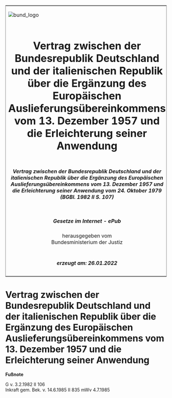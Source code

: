 <span id="DECKBLATT.html"></span>

<table border="0" frame="border" width="100%">

<tr valign="top">

<td align="left">

![bund\_logo](BfJ_2021_Web_de_de.gif)

</td>

<td align="right">

 

</td>

</tr>

<tr align="center" valign="middle">

<td colspan="2">

# Vertrag zwischen der Bundesrepublik Deutschland und der italienischen Republik über die Ergänzung des Europäischen Auslieferungsübereinkommens vom 13. Dezember 1957 und die Erleichterung seiner Anwendung

</td>

</tr>

<tr align="center" valign="middle">

<td colspan="2">

##### Vertrag zwischen der Bundesrepublik Deutschland und der italienischen Republik über die Ergänzung des Europäischen Auslieferungsübereinkommens vom 13. Dezember 1957 und die Erleichterung seiner Anwendung vom 24. Oktober 1979 (BGBl. 1982 II S. 107)

</td>

</tr>

<tr align="center" valign="middle">

<td colspan="2">

  
  

##### Gesetze im Internet - ePub  
  
herausgegeben vom  
Bundesministerium der Justiz

</td>

</tr>

<tr align="center" valign="bottom">

<td colspan="2">

  
  

##### erzeugt am: 26.01.2022

</td>

</tr>

</table>

<span id="BJNR201070982.html"></span>

# Vertrag zwischen der Bundesrepublik Deutschland und der italienischen Republik über die Ergänzung des Europäischen Auslieferungsübereinkommens vom 13. Dezember 1957 und die Erleichterung seiner Anwendung

<div>

  
**Fußnote**

<div class="jnhtml">

<div>

<div class="jurAbsatz">

G v. 3.2.1982 II 106  
Inkraft gem. Bek. v. 14.6.1985 II 835 mWv 4.7.1985

</div>

</div>

</div>

</div>
